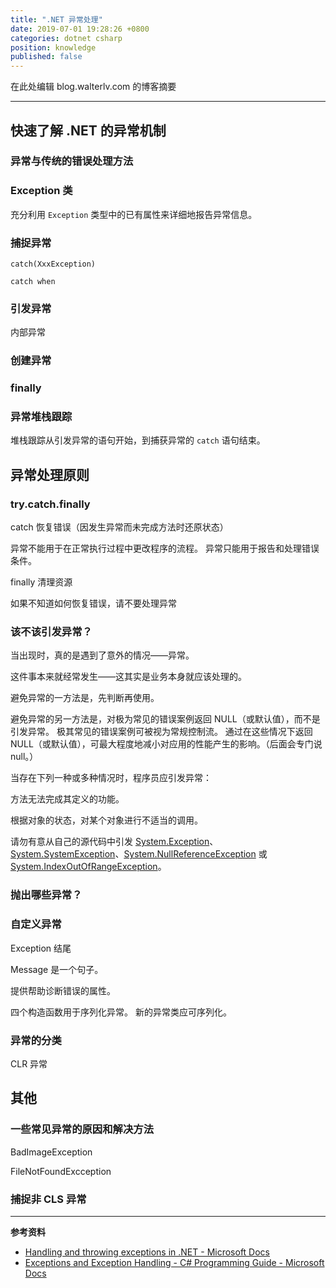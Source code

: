 ```yaml
---
title: ".NET 异常处理"
date: 2019-07-01 19:28:26 +0800
categories: dotnet csharp
position: knowledge
published: false
---
```


在此处编辑 blog.walterlv.com 的博客摘要

---

<div id="toc"></div>

## 快速了解 .NET 的异常机制

### 异常与传统的错误处理方法



### Exception 类

充分利用 `Exception` 类型中的已有属性来详细地报告异常信息。

### 捕捉异常

`catch(XxxException)`

`catch when`

### 引发异常

内部异常

### 创建异常

### finally

### 异常堆栈跟踪

堆栈跟踪从引发异常的语句开始，到捕获异常的 `catch` 语句结束。

## 异常处理原则

### try.catch.finally

catch 恢复错误（因发生异常而未完成方法时还原状态）

异常不能用于在正常执行过程中更改程序的流程。 异常只能用于报告和处理错误条件。

finally 清理资源

如果不知道如何恢复错误，请不要处理异常

### 该不该引发异常？

当出现时，真的是遇到了意外的情况——异常。

这件事本来就经常发生——这其实是业务本身就应该处理的。

避免异常的一方法是，先判断再使用。

避免异常的另一方法是，对极为常见的错误案例返回 NULL（或默认值），而不是引发异常。 极其常见的错误案例可被视为常规控制流。 通过在这些情况下返回 NULL（或默认值），可最大程度地减小对应用的性能产生的影响。（后面会专门说 null。）

当存在下列一种或多种情况时，程序员应引发异常：

方法无法完成其定义的功能。

根据对象的状态，对某个对象进行不适当的调用。

请勿有意从自己的源代码中引发 [System.Exception](https://docs.microsoft.com/zh-cn/dotnet/api/system.exception)、[System.SystemException](https://docs.microsoft.com/zh-cn/dotnet/api/system.systemexception)、[System.NullReferenceException](https://docs.microsoft.com/zh-cn/dotnet/api/system.nullreferenceexception) 或 [System.IndexOutOfRangeException](https://docs.microsoft.com/zh-cn/dotnet/api/system.indexoutofrangeexception)。

### 抛出哪些异常？

### 自定义异常

Exception 结尾

Message 是一个句子。

提供帮助诊断错误的属性。

四个构造函数用于序列化异常。 新的异常类应可序列化。 

### 异常的分类

CLR 异常

## 其他

### 一些常见异常的原因和解决方法

BadImageException

FileNotFoundExcception

### 捕捉非 CLS 异常



---

**参考资料**

- [Handling and throwing exceptions in .NET - Microsoft Docs](https://docs.microsoft.com/en-us/dotnet/standard/exceptions/)
- [Exceptions and Exception Handling - C# Programming Guide - Microsoft Docs](https://docs.microsoft.com/en-us/dotnet/csharp/programming-guide/exceptions/)
